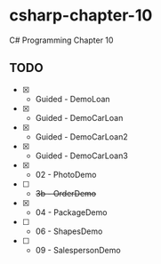 # csharp-chapter-10
C# Programming Chapter 10

## TODO
- [X] - Guided - DemoLoan
- [X] - Guided - DemoCarLoan
- [X] - Guided - DemoCarLoan2
- [X] - Guided - DemoCarLoan3
- [X] - 02 - PhotoDemo
- [ ] - ~~3b - OrderDemo~~
- [X] - 04 - PackageDemo
- [ ] - 06 - ShapesDemo
- [ ] - 09 - SalespersonDemo